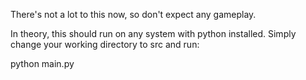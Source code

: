 There's not a lot to this now, so don't expect any gameplay.

In theory, this should run on any system with python installed.
Simply change your working directory to src and run:

python main.py